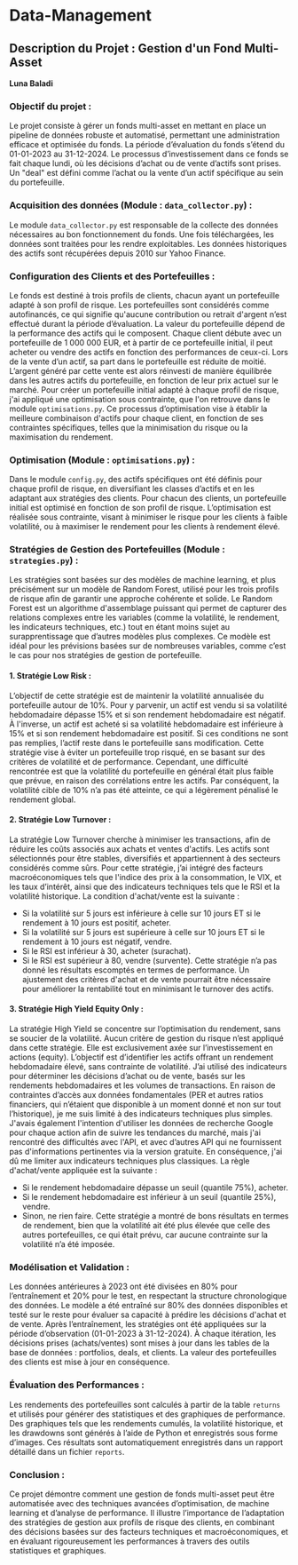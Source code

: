 # Data-Management

## Description du Projet : Gestion d'un Fond Multi-Asset
**Luna Baladi**

### Objectif du projet :
Le projet consiste à gérer un fonds multi-asset en mettant en place un pipeline de données robuste et automatisé, permettant une administration efficace et optimisée du fonds. La période d’évaluation du fonds s’étend du 01-01-2023 au 31-12-2024. Le processus d’investissement dans ce fonds se fait chaque lundi, où les décisions d’achat ou de vente d’actifs sont prises. Un "deal" est défini comme l’achat ou la vente d’un actif spécifique au sein du portefeuille.

### Acquisition des données (Module : `data_collector.py`) :
Le module `data_collector.py` est responsable de la collecte des données nécessaires au bon fonctionnement du fonds. Une fois téléchargées, les données sont traitées pour les rendre exploitables. Les données historiques des actifs sont récupérées depuis 2010 sur Yahoo Finance.

### Configuration des Clients et des Portefeuilles :
Le fonds est destiné à trois profils de clients, chacun ayant un portefeuille adapté à son profil de risque. Les portefeuilles sont considérés comme autofinancés, ce qui signifie qu'aucune contribution ou retrait d'argent n’est effectué durant la période d’évaluation. La valeur du portefeuille dépend de la performance des actifs qui le composent. Chaque client débute avec un portefeuille de 1 000 000 EUR, et à partir de ce portefeuille initial, il peut acheter ou vendre des actifs en fonction des performances de ceux-ci. 
Lors de la vente d’un actif, sa part dans le portefeuille est réduite de moitié. L’argent généré par cette vente est alors réinvesti de manière équilibrée dans les autres actifs du portefeuille, en fonction de leur prix actuel sur le marché.
Pour créer un portefeuille initial adapté à chaque profil de risque, j'ai appliqué une optimisation sous contrainte, que l'on retrouve dans le module `optimisations.py`. Ce processus d’optimisation vise à établir la meilleure combinaison d'actifs pour chaque client, en fonction de ses contraintes spécifiques, telles que la minimisation du risque ou la maximisation du rendement.

### Optimisation (Module : `optimisations.py`) :
Dans le module `config.py`, des actifs spécifiques ont été définis pour chaque profil de risque, en diversifiant les classes d’actifs et en les adaptant aux stratégies des clients. Pour chacun des clients, un portefeuille initial est optimisé en fonction de son profil de risque. L’optimisation est réalisée sous contrainte, visant à minimiser le risque pour les clients à faible volatilité, ou à maximiser le rendement pour les clients à rendement élevé.

### Stratégies de Gestion des Portefeuilles (Module : `strategies.py`) :
Les stratégies sont basées sur des modèles de machine learning, et plus précisément sur un modèle de Random Forest, utilisé pour les trois profils de risque afin de garantir une approche cohérente et solide.
Le Random Forest est un algorithme d'assemblage puissant qui permet de capturer des relations complexes entre les variables (comme la volatilité, le rendement, les indicateurs techniques, etc.) tout en étant moins sujet au surapprentissage que d’autres modèles plus complexes. Ce modèle est idéal pour les prévisions basées sur de nombreuses variables, comme c’est le cas pour nos stratégies de gestion de portefeuille.

#### 1. Stratégie Low Risk :
L’objectif de cette stratégie est de maintenir la volatilité annualisée du portefeuille autour de 10%. Pour y parvenir, un actif est vendu si sa volatilité hebdomadaire dépasse 15% et si son rendement hebdomadaire est négatif. À l'inverse, un actif est acheté si sa volatilité hebdomadaire est inférieure à 15% et si son rendement hebdomadaire est positif. Si ces conditions ne sont pas remplies, l’actif reste dans le portefeuille sans modification.
Cette stratégie vise à éviter un portefeuille trop risqué, en se basant sur des critères de volatilité et de performance. Cependant, une difficulté rencontrée est que la volatilité du portefeuille en général était plus faible que prévue, en raison des corrélations entre les actifs. Par conséquent, la volatilité cible de 10% n’a pas été atteinte, ce qui a légèrement pénalisé le rendement global.

#### 2. Stratégie Low Turnover :
La stratégie Low Turnover cherche à minimiser les transactions, afin de réduire les coûts associés aux achats et ventes d'actifs. Les actifs sont sélectionnés pour être stables, diversifiés et appartiennent à des secteurs considérés comme sûrs. Pour cette stratégie, j’ai intégré des facteurs macroéconomiques tels que l'indice des prix à la consommation, le VIX, et les taux d’intérêt, ainsi que des indicateurs techniques tels que le RSI et la volatilité historique.
La condition d'achat/vente est la suivante :
- Si la volatilité sur 5 jours est inférieure à celle sur 10 jours ET si le rendement à 10 jours est positif, acheter.
- Si la volatilité sur 5 jours est supérieure à celle sur 10 jours ET si le rendement à 10 jours est négatif, vendre.
- Si le RSI est inférieur à 30, acheter (surachat).
- Si le RSI est supérieur à 80, vendre (survente).
Cette stratégie n’a pas donné les résultats escomptés en termes de performance. Un ajustement des critères d'achat et de vente pourrait être nécessaire pour améliorer la rentabilité tout en minimisant le turnover des actifs.

#### 3. Stratégie High Yield Equity Only :
La stratégie High Yield se concentre sur l’optimisation du rendement, sans se soucier de la volatilité. Aucun critère de gestion du risque n’est appliqué dans cette stratégie. Elle est exclusivement axée sur l’investissement en actions (equity). L’objectif est d’identifier les actifs offrant un rendement hebdomadaire élevé, sans contrainte de volatilité.
J’ai utilisé des indicateurs pour déterminer les décisions d’achat ou de vente, basés sur les rendements hebdomadaires et les volumes de transactions. En raison de contraintes d’accès aux données fondamentales (PER et autres ratios financiers, qui n’étaient que disponible à un moment donné et non sur tout l’historique), je me suis limité à des indicateurs techniques plus simples. J'avais également l'intention d'utiliser les données de recherche Google pour chaque action afin de suivre les tendances du marché, mais j'ai rencontré des difficultés avec l'API, et avec d’autres API qui ne fournissent pas d'informations pertinentes via la version gratuite. En conséquence, j'ai dû me limiter aux indicateurs techniques plus classiques.
La règle d'achat/vente appliquée est la suivante :
- Si le rendement hebdomadaire dépasse un seuil (quantile 75%), acheter.
- Si le rendement hebdomadaire est inférieur à un seuil (quantile 25%), vendre.
- Sinon, ne rien faire.
Cette stratégie a montré de bons résultats en termes de rendement, bien que la volatilité ait été plus élevée que celle des autres portefeuilles, ce qui était prévu, car aucune contrainte sur la volatilité n’a été imposée.

### Modélisation et Validation :
Les données antérieures à 2023 ont été divisées en 80% pour l’entraînement et 20% pour le test, en respectant la structure chronologique des données. Le modèle a été entraîné sur 80% des données disponibles et testé sur le reste pour évaluer sa capacité à prédire les décisions d'achat et de vente. Après l’entraînement, les stratégies ont été appliquées sur la période d’observation (01-01-2023 à 31-12-2024).
À chaque itération, les décisions prises (achats/ventes) sont mises à jour dans les tables de la base de données : portfolios, deals, et clients. La valeur des portefeuilles des clients est mise à jour en conséquence.

### Évaluation des Performances :
Les rendements des portefeuilles sont calculés à partir de la table `returns` et utilisés pour générer des statistiques et des graphiques de performance. Des graphiques tels que les rendements cumulés, la volatilité historique, et les drawdowns sont générés à l’aide de Python et enregistrés sous forme d’images. Ces résultats sont automatiquement enregistrés dans un rapport détaillé dans un fichier `reports`. 

### Conclusion :
Ce projet démontre comment une gestion de fonds multi-asset peut être automatisée avec des techniques avancées d’optimisation, de machine learning et d’analyse de performance. Il illustre l’importance de l’adaptation des stratégies de gestion aux profils de risque des clients, en combinant des décisions basées sur des facteurs techniques et macroéconomiques, et en évaluant rigoureusement les performances à travers des outils statistiques et graphiques.
